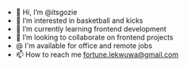 - 👋 Hi, I’m @itsgozie
- 👀 I’m interested in basketball and kicks
- 🌱 I’m currently learning frontend development
- 💞️ I’m looking to collaborate on frontend projects
-  @ I'm available for office and remote jobs
- 📫 How to reach me fortune.lekwuwa@gmail.com

<!---
itsgozie/itsgozie is a ✨ special ✨ repository because its `README.md` (this file) appears on your GitHub profile.
You can click the Preview link to take a look at your changes.
--->
